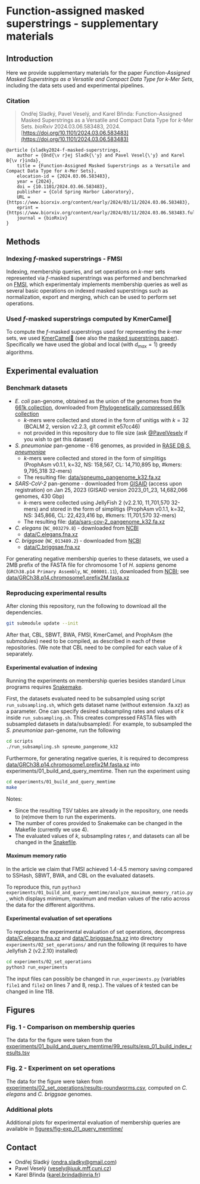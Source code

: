# Function-assigned masked superstrings - supplementary materials


## Introduction

Here we provide supplementary materials for the paper *Function-Assigned Masked Superstrings as a Versatile and Compact Data Type for k-Mer Sets*, including the data sets used and experimental pipelines.

### Citation

> Ondřej Sladký, Pavel Veselý, and Karel Břinda: Function-Assigned Masked Superstrings as a Versatile and Compact Data Type for *k*-Mer Sets.
> *bioRxiv* 2024.03.06.583483, 2024. [https://doi.org/10.1101/2024.03.06.583483](https://doi.org/10.1101/2024.03.06.583483)

```
@article {sladky2024-f-masked-superstrings,
	author = {Ond{\v r}ej Sladk{\'y} and Pavel Vesel{\'y} and Karel B{\v r}inda},
	title = {Function-Assigned Masked Superstrings as a Versatile and Compact Data Type for 𝑘-Mer Sets},
	elocation-id = {2024.03.06.583483},
	year = {2024},
	doi = {10.1101/2024.03.06.583483},
	publisher = {Cold Spring Harbor Laboratory},
	URL = {https://www.biorxiv.org/content/early/2024/03/11/2024.03.06.583483},
	eprint = {https://www.biorxiv.org/content/early/2024/03/11/2024.03.06.583483.full.pdf},
	journal = {bioRxiv}
}

```

## Methods

### Indexing $f$-masked superstrings - FMSI

Indexing, membership queries, and set operations on $k$-mer sets represented via $f$-masked superstrings
was performed and benchmarked on [FMSI](https://github.com/OndrejSladky/fmsi),
which experimentaly implements membership queries as well as several basic operations on indexed
masked superstrings such as normalization, export and merging, which can be used to perform set operations.


### Used $f$-masked superstrings computed by KmerCamel🐫
To compute the $f$-masked superstrings used for representing the $k$-mer sets, we used [KmerCamel🐫](tps://github.com/OndrejSladky/kmercamel)  (see also the [masked superstrings paper](https://doi.org/10.1101/2023.02.01.526717)).
Specifically we have used the global and local (with $d_{max}=1$) greedy algorithms.

## Experimental evaluation

### Benchmark datasets

* *E. coli* pan-genome, obtained as the union of the genomes from the [661k collection](https://journals.plos.org/plosbiology/article?id=10.1371/journal.pbio.3001421), downloaded from [Phylogenetically compressed 661k collection](https://zenodo.org/records/4602622)
  - *k*-mers were collected and stored in the form of unitigs with $k = 32$ (BCALM 2, version v2.2.3, git commit e57cc46)
  - not provided in this repository due to file size (ask [@PavelVesely](https://github.com/PavelVesely) if you wish to get this dataset)
* *S. pneumoniae* pan-genome - 616 genomes, as provided in [RASE DB *S.
  pneumoniae*](https://github.com/c2-d2/rase-db-spneumoniae-sparc/)
  - *k*-mers were collected and stored in the form of simplitigs (ProphAsm
    v0.1.1, k=32, NS: 158,567, CL: 14,710,895 bp, #kmers: 9,795,318 32-mers)
  - The resulting file:
    [data/spneumo_pangenome_k32.fa.xz](data/spneumo_pangenome_k32.fa.xz)
* *SARS-CoV-2* pan-genome - downloaded from [GISAID](https://gisaid.org/)
  (access upon registration) on Jan 25, 2023 (GISAID version 2023_01_23,
  14,682,066 genomes, 430 Gbp)
  - *k*-mers were collected using JellyFish 2 (v2.2.10, 11,701,570 32-mers) and
    stored in the form of simplitigs (ProphAsm v0.1.1, k=32, NS: 345,866, CL:
    22,423,416 bp, #kmers: 11,701,570 32-mers)
  - The resulting file:
    [data/sars-cov-2_pangenome_k32.fa.xz](data/sars-cov-2_pangenome_k32.fa.xz)
* *C. elegans* (`NC_003279.8`) - downloaded from [NCBI](https://www.ncbi.nlm.nih.gov)
  - [data/C.elegans.fna.xz](data/C.elegans.fna.xz)
* *C. briggsae* (`NC_013489.2`) - downloaded from [NCBI](https://www.ncbi.nlm.nih.gov)
  - [data/C.briggsae.fna.xz](data/C.briggsae.fna.xz)

For generating negative membership queries to these datasets, we used a 2MB prefix of the FASTA file for chromosome 1 of *H. sapiens* genome (`GRCh38.p14 Primary Assembly`, `NC_000001.11`), downloaded from [NCBI](https://www.ncbi.nlm.nih.gov); see  [data/GRCh38.p14.chromosome1.prefix2M.fasta.xz](data/GRCh38.p14.chromosome1.prefix2M.fasta.xz)


### Reproducing experimental results

After cloning this repository, run the following to download all the dependencies.

```bash 
git submodule update --init
```
After that, CBL, SBWT, BWA, FMSI, KmerCamel, and ProphAsm (the submodules) need to be compiled, as described in each of these repositories.
(We note that CBL need to be compiled for each value of *k* separately.

#### Experimental evaluation of indexing 

Running the experiments on membership queries besides standard Linux programs requires [Snakemake](https://snakemake.readthedocs.io/en/stable/).

First, the datasets evaluated need to be subsampled using script `run_subsampling.sh`, which gets dataset name (without extension .fa.xz) as a parameter. One can specify desired subsampling rates and values of *k* inside `run_subsampling.sh`. This creates compressed FASTA files with subsampled datasets in data/subsampled/. For example, to subsampled the *S. pneumoniae* pan-genome, run the following
```bash
cd scripts
./run_subsampling.sh spneumo_pangenome_k32
```
Furthermore, for generating negative queries, it is required to decompress [data/GRCh38.p14.chromosome1.prefix2M.fasta.xz](data/GRCh38.p14.chromosome1.prefix2M.fasta.xz) into experiments/01_build_and_query_memtime. Then run the experiment using
```bash
cd experiments/01_build_and_query_memtime
make
```
Notes:
- Since the resulting TSV tables are already in the repository, one needs to (re)move them to run the experiments.
- The number of cores provided to Snakemake can be changed in the Makefile (currently we use 4).
- The evaluated values of *k*, subsampling rates *r*, and datasets can all be changed in the [Snakefile](experiments/01_build_and_query_memtime/Snakefile).

#### Maximum memory ratio

In the article we claim that FMSI achieved 1.4-4.5 memory saving compared to SSHash, SBWT, BWA, and CBL on the evaluated datasets.

To reproduce this, run `python3 experiments/01_build_and_query_memtime/analyze_maximum_memory_ratio.py`, which displays minimum, maximum and median values of the ratio across the data for the different algorithms.

#### Experimental evaluation of set operations

To reproduce the experimental evaluation of set operations, 
decompress [data/C.elegans.fna.xz](data/C.elegans.fna.xz) and [data/C.briggsae.fna.xz](data/C.briggsae.fna.xz) into directory `experiments/02_set_operations/`
and run the following (it requires to have Jellyfish 2 (v2.2.10) installed)

```bash
cd experiments/02_set_operations
python3 run_experiments
```

The input files can possibly be changed in `run_experiments.py` (variables `file1` and `file2` on lines 7 and 8, resp.). The values of *k* tested can be changed in line 118.

## Figures

### Fig. 1 - Comparison on membership queries

The data for the figure were taken from the [experiments/01_build_and_query_memtime/99_results/exp_01_build_index_results.tsv](experiments/01_build_and_query_memtime/99_results/exp_01_build_index_results.tsv)

### Fig. 2 - Experiment on set operations

The data for the figure were taken from [experiments/02_set_operations/results-roundworms.csv](experiments/02_set_operations/results-roundworms.csv), computed on *C. elegans* and *C. briggsae* genomes.

### Additional plots

Additional plots for experimental evaluation of membership queries are available in [figures/fig-exp_01_query_memtime/](figures/fig-exp_01_query_memtime/)

## Contact

* Ondřej Sladký (ondra.sladky@gmail.com)
* Pavel Veselý (vesely@iuuk.mff.cuni.cz)
* Karel Břinda (karel.brinda@inria.fr)
